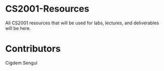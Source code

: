 # CS2001-Resources
All CS2001 resources that will be used for labs, lectures, and deliverables will be here. 

# Contributors

Cigdem Sengul
